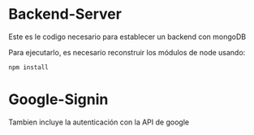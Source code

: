 # Backend-Server
Este es le codigo necesario para establecer un backend con mongoDB

Para ejecutarlo, es necesario reconstruir los módulos de node usando:
```
npm install
```
# Google-Signin
Tambien incluye la autenticación con la API de google